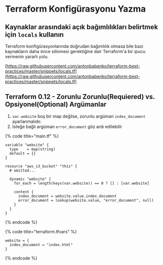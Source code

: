 # Terraform Konfigürasyonu Yazma

## Kaynaklar arasındaki açık bağımlılıkları belirtmek için `locals` kullanın

Terraform konfigürasyonlarında doğrudan bağımlılık olmasa bile bazı kaynakların daha önce silinmesi gerektiğine dair Terraform'a bir ipucu vermenin yararlı yolu.

[https://raw.githubusercontent.com/antonbabenko/terraform-best-practices/master/snippets/locals.tf](https://raw.githubusercontent.com/antonbabenko/terraform-best-practices/master/snippets/locals.tf)

## Terraform 0.12 - Zorunlu Zorunlu(Requiered) vs. Opsiyonel(Optional) Argümanlar

1. `var.website` boş bir map değilse, zorunlu argüman `index_document` ayarlanmalıdır.
2. İsteğe bağlı argüman `error_document` göz ardı edilebilir

{% code title="main.tf" %}
```hcl
variable "website" {
  type    = map(string)
  default = {}
}

resource "aws_s3_bucket" "this" {
  # omitted...

  dynamic "website" {
    for_each = length(keys(var.website)) == 0 ? [] : [var.website]

    content {
      index_document = website.value.index_document
      error_document = lookup(website.value, "error_document", null)
    }
  }
}
```
{% endcode %}

{% code title="terraform.tfvars" %}
```hcl
website = {
  index_document = "index.html"
}
```
{% endcode %}

